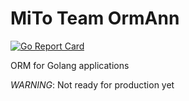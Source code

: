 # MiTo Team OrmAnn

[![Go Report Card](https://goreportcard.com/badge/github.com/mitoteam/ormann)](https://goreportcard.com/report/github.com/mitoteam/ormann)

ORM for Golang applications

*WARNING*: Not ready for production yet
